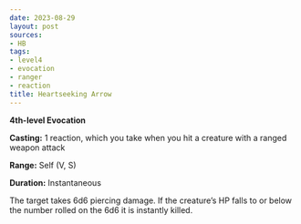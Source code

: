```yaml
---
date: 2023-08-29
layout: post
sources:
- HB
tags:
- level4
- evocation
- ranger
- reaction
title: Heartseeking Arrow
---
```


**4th-level Evocation**

**Casting:** 1 reaction, which you take when you hit a creature with a ranged weapon attack

**Range:** Self (V, S)

**Duration:** Instantaneous 

The target takes 6d6 piercing damage. If the creature’s HP falls to or below the number rolled on the 6d6 it is instantly killed. 
